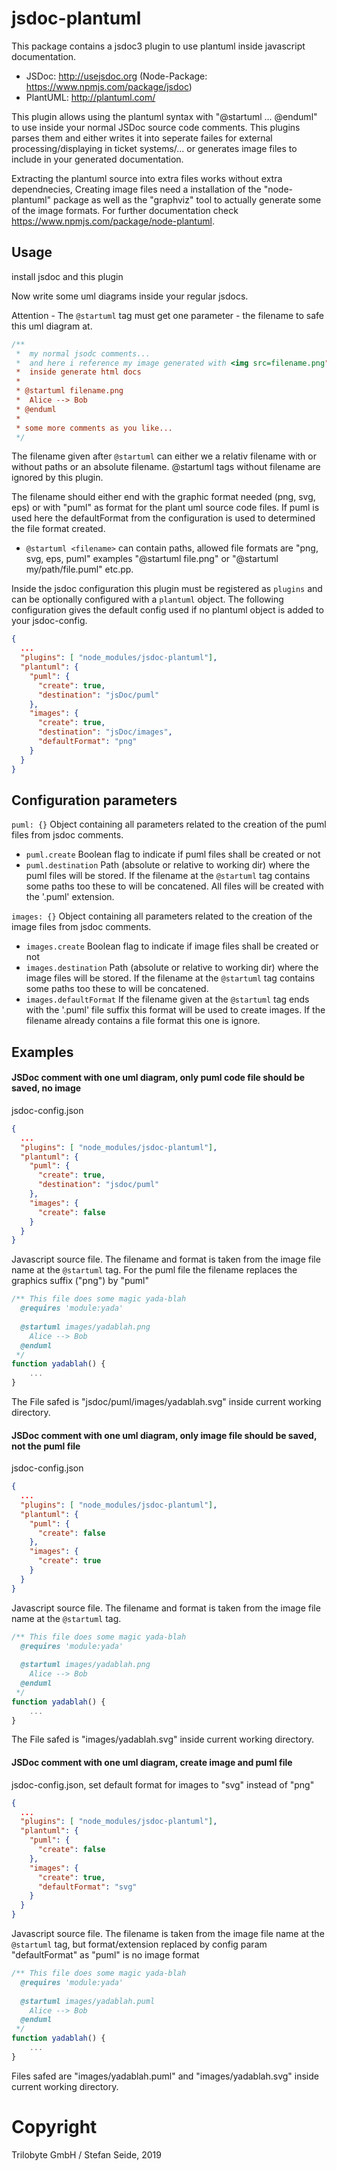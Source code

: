 # jsdoc-plantuml
This package contains a jsdoc3 plugin to use plantuml inside javascript documentation.

* JSDoc: http://usejsdoc.org (Node-Package: https://www.npmjs.com/package/jsdoc) 
* PlantUML: http://plantuml.com/

This plugin allows using the plantuml syntax with "@startuml ... @enduml" to use inside
your normal JSDoc source code comments. This plugins parses them and either writes it 
into seperate failes for external processing/displaying in ticket systems/... or 
generates image files to include in your generated documentation.

Extracting the plantuml source into extra files works without extra dependnecies,
Creating image files need a installation of the "node-plantuml" package as well as the
"graphviz" tool to actually generate some of the image formats. For further documentation check
https://www.npmjs.com/package/node-plantuml.

## Usage

install jsdoc and this plugin

Now write some uml diagrams inside your regular jsdocs. 

Attention - The `@startuml` tag must get one parameter - the filename to safe this uml diagram at.
```js
/**
 *  my normal jsodc comments...
 *  and here i reference my image generated with <img src=filename.png">
 *  inside generate html docs
 *
 * @startuml filename.png
 *  Alice --> Bob
 * @enduml
 *
 * some more comments as you like...
 */
```

The filename given after `@startuml` can either we a relativ filename with or without paths or
an absolute filename. @startuml tags without filename are ignored by this plugin.

The filename should either end with the graphic format needed (png, svg, eps) or with "puml"
as format for the plant uml source code files. If puml is used here the defaultFormat from the
configuration is used to determined the file format created.

* `@startuml <filename>` can contain paths, allowed file formats are "png, svg, eps, puml" 
  examples "@startuml file.png" or "@startuml my/path/file.puml" etc.pp.

Inside the jsdoc configuration this plugin must be registered as `plugins` and can be optionally
configured with a `plantuml` object. The following configuration gives the default config used
if no plantuml object is added to your jsdoc-config.

```json
{
  ...
  "plugins": [ "node_modules/jsdoc-plantuml"],
  "plantuml": {
    "puml": {
      "create": true,
      "destination": "jsDoc/puml"
    },
    "images": {
      "create": true,
      "destination": "jsDoc/images",
      "defaultFormat": "png"
    }
  }
}
```
## Configuration parameters

`puml: {}` Object containing all parameters related to the creation of the puml files from jsdoc
comments.
* `puml.create` Boolean flag to indicate if puml files shall be created or not
* `puml.destination` Path (absolute or relative to working dir) where the  puml files will
be stored. If the filename at the `@startuml` tag contains some paths too these to will
be concatened. All files will be created with the '.puml' extension.

`images: {}` Object containing all parameters related to the creation of the image files from 
jsdoc comments.
* `images.create` Boolean flag to indicate if image files shall be created or not
* `images.destination` Path (absolute or relative to working dir) where the image files will
be stored. If the filename at the `@startuml` tag contains some paths too these to will
be concatened.
* `images.defaultFormat` If the filename given at the `@startuml` tag ends with the '.puml'
 file suffix this format will be used to create images. If the filename already contains a file format
 this one is ignore.
 
## Examples

#### JSDoc comment with one uml diagram, only puml code file should be saved, no image

jsdoc-config.json
```json
{
  ...
  "plugins": [ "node_modules/jsdoc-plantuml"],
  "plantuml": {
    "puml": {
      "create": true,
      "destination": "jsdoc/puml"
    },
    "images": {
      "create": false
    }
  }
}
```   

Javascript source file. The filename and format is taken from the image file name
at the `@startuml` tag. For the puml file the filename replaces the graphics suffix ("png") by "puml"

```js
/** This file does some magic yada-blah
  @requires 'module:yada'
  
  @startuml images/yadablah.png
    Alice --> Bob
  @enduml
 */
function yadablah() {
    ...
}
```
The File safed is "jsdoc/puml/images/yadablah.svg" inside current working directory.


#### JSDoc comment with one uml diagram, only image file should be saved, not the puml file

jsdoc-config.json
```json
{
  ...
  "plugins": [ "node_modules/jsdoc-plantuml"],
  "plantuml": {
    "puml": {
      "create": false
    },
    "images": {
      "create": true
    }
  }
}
```   

Javascript source file. The filename and format is taken from the image file name
at the `@startuml` tag.

```js
/** This file does some magic yada-blah
  @requires 'module:yada'
  
  @startuml images/yadablah.png
    Alice --> Bob
  @enduml
 */
function yadablah() {
    ...
}
```
The File safed is "images/yadablah.svg" inside current working directory.

#### JSDoc comment with one uml diagram, create image and puml file

jsdoc-config.json, set default format for images to "svg" instead of "png"
```json
{
  ...
  "plugins": [ "node_modules/jsdoc-plantuml"],
  "plantuml": {
    "puml": {
      "create": false
    },
    "images": {
      "create": true,
      "defaultFormat": "svg"
    }
  }
}
```   

Javascript source file. The filename is taken from the image file name at the `@startuml` tag,
but format/extension replaced by config param "defaultFormat" as "puml" is no image format

```js
/** This file does some magic yada-blah
  @requires 'module:yada'
  
  @startuml images/yadablah.puml
    Alice --> Bob
  @enduml
 */
function yadablah() {
    ...
}
```

Files safed are "images/yadablah.puml" and "images/yadablah.svg" inside current working directory.


# Copyright
Trilobyte GmbH / Stefan Seide, 2019

